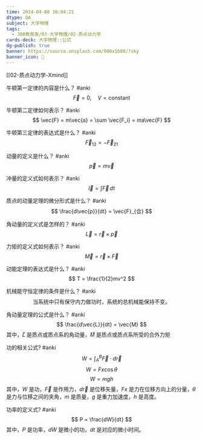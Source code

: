 ```yaml
---
time: 2024-04-08 16:04:21
dtype: QA
subject: 大学物理
tags:
  - 300教育类/03-大学物理/02-质点动力学
cards-deck: 大学物理::公式
dg-publish: true
banner: https://source.unsplash.com/900x1600/?sky
banner_icon: 🔖
---
```

[[02-质点动力学-Xmind]]

牛顿第一定律的内容是什么？ #anki
$$ \vec{F} = 0, \quad V = \text{constant} $$

牛顿第二定律如何表示？ #anki
$$ \vec{F} = m\vec{a} = \sum \vec{F_i} = ma\vec{F} $$

牛顿第三定律的表达式是什么？ #anki
$$ \vec{F}_{12} = -\vec{F}_{21} $$

动量的定义是什么？ #anki
$$ \vec{p} = m\vec{v} $$

冲量的定义式如何表示？ #anki
$$ \vec{I} = \int \vec{F} \, dt $$

质点的动量定理的微分形式是什么？ #anki
$$ \frac{d\vec{p}}{dt} = \vec{F}_{合} $$

角动量的定义式是怎样的？ #anki
$$ \vec{L} = \vec{r} \times \vec{p} $$

力矩的定义式如何表示？ #anki
$$ \vec{M} = \vec{r} \times \vec{F} $$

动能定理的表达式是什么？ #anki
$$ T = \frac{1}{2}mv^2 $$

机械能守恒定律的条件是什么？ #anki
$$ \text{当系统中只有保守内力做功时，系统的总机械能保持不变。} $$

角动量定理的公式是什么？ #anki
$$ \frac{d\vec{L}}{dt} = \vec{M} $$
其中，𝐿⃗ 是质点或质点系的角动量，𝑀⃗ 是质点或质点系所受的合外力矩


功的相关公式? #anki 
$$ W = \int_{A}^{B} \vec{F} \cdot d\vec{r} $$
$$ W = Fx \cos \theta $$
$$ W = mgh $$
其中，$W$ 是功，$\vec{F}$ 是作用力，$d\vec{r}$ 是位移矢量，$Fx$ 是力在位移方向上的分量，$\theta$ 是力与位移之间的夹角，$m$ 是质量，$g$ 是重力加速度，$h$ 是高度。


功率的定义式? #anki 
$$ P = \frac{dW}{dt} $$
其中，$P$ 是功率，$dW$ 是微小的功，$dt$ 是对应的微小时间。